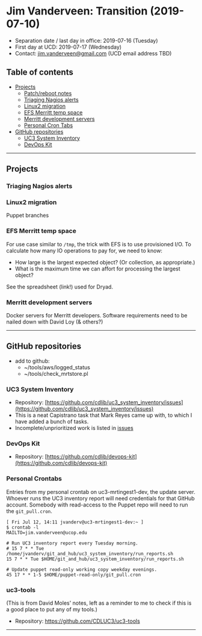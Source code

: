 # Jim Vanderveen: Transition (2019-07-10)

- Separation date / last day in office: 2019-07-16 (Tuesday) 
- First day at UCD: 2019-07-17 (Wednesday)
- Contact: [jim.vanderveen@gmail.com](mailto:jim.vanderveen+cdl@gmail.com) (UCD email address TBD)

## Table of contents

- [Projects](#projects)
   - [Patch/reboot notes](2019-07-12-patch-notes.txt)
   - [Triaging Nagios alerts](#triaging-nagios-alerts)
   - [Linux2 migration](#linux2-migration)
   - [EFS Merritt temp space](#efs-merritt-temp-space)
   - [Merritt development servers](#merritt-development-servers)
   - [Personal Cron Tabs](#personal-crontabs)
- [GitHub repositories](#github-repositories)
   - [UC3 System Inventory](#uc3-system-inventory)
   - [DevOps Kit](#devops-kit)

---

## Projects

### Triaging Nagios alerts

### Linux2 migration

Puppet branches

### EFS Merritt temp space

For use case similar to `/tmp`, the trick with EFS is to use provisioned I/O.
To calculate how many IO operations to pay for, we need to know:

- How large is the largest expected object? (Or collection, as appropriate.)
- What is the maximum time we can affort for processing the largest object?

See the spreadsheet (link!) used for Dryad.

### Merritt development servers

Docker servers for Merritt developers.
Software requirements need to be nailed down with David Loy (& others?)

---

## GitHub repositories

- add to github:
  - ~/tools/aws/logged_status
  - ~/tools/check_mrtstore.pl

### UC3 System Inventory

- Repository: [https://github.com/cdlib/uc3_system_inventory/issues](https://github.com/cdlib/uc3_system_inventory/issues)
- This is a neat Capistrano task that Mark Reyes came up with, to which I have
  added a bunch of tasks.
- Incomplete/unprioritized work is listed in [issues](https://github.com/cdlib/uc3_system_inventory/issues)

### DevOps Kit

- Repository: [https://github.com/cdlib/devops-kit](https://github.com/cdlib/devops-kit)

### Personal Crontabs
Entries from my personal crontab on uc3-mrtingest1-dev, the update server.
Whoever runs the UC3 inventory report will need credentials for that GitHub account.
Somebody with read-access to the Puppet repo will need to run the `git_pull.cron`.

```
[ Fri Jul 12, 14:11 jvanderv@uc3-mrtingest1-dev:~ ]
$ crontab -l
MAILTO=jim.vanderveen@ucop.edu

# Run UC3 inventory report every Tuesday morning.
# 15 7 * * Tue /home/jvanderv/git_and_hub/uc3_system_inventory/run_reports.sh
15 7 * * Tue $HOME/git_and_hub/uc3_system_inventory/run_reports.sh

# Update puppet read-only working copy weekday evenings.
45 17 * * 1-5 $HOME/puppet-read-only/git_pull.cron
```


### uc3-tools

(This is from David Moles' notes, left as a reminder to me to check if this is
a good place to put any of my tools.)

- Repository: https://github.com/CDLUC3/uc3-tools

---

